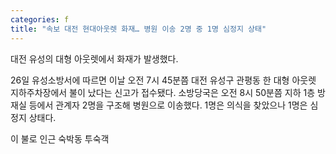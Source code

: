 ```yaml
---
categories: f
title: "속보 대전 현대아웃렛 화재… 병원 이송 2명 중 1명 심정지 상태"
---
```

  대전 유성의 대형 아웃렛에서 화재가 발생했다.
 
26일 유성소방서에 따르면 이날 오전 7시 45분쯤 대전 유성구 관평동 한 대형 아웃렛 지하주차장에서 불이 났다는 신고가 접수됐다. 
소방당국은 오전 8시 50분쯤 지하 1층 방재실 등에서 관계자 2명을 구조해 병원으로 이송했다. 1명은 의식을 찾았으나 1명은 심정지 상태다.
 
이 불로 인근 숙박동 투숙객